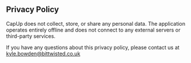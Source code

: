 ## Privacy Policy

CapUp does not collect, store, or share any personal data. 
The application operates entirely offline and does not connect to 
any external servers or third-party services.

If you have any questions about this privacy policy, please contact us at 
kyle.bowden@bittwisted.co.uk
